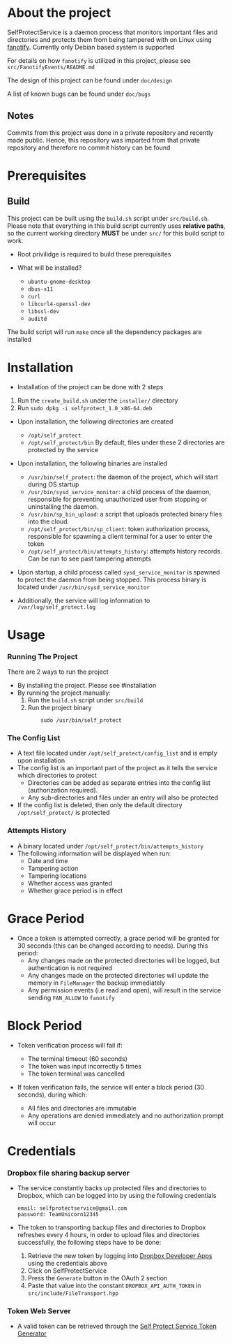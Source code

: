 # About the project

SelfProtectService is a daemon process that monitors important files and directories and protects them from being tampered with on Linux using [fanotify](https://man7.org/linux/man-pages/man7/fanotify.7.html). Currently only Debian based system is supported

For details on how `fanotify` is utilized in this project, please see `src/FanotifyEvents/README.md`

The design of this project can be found under `doc/design`

A list of known bugs can be found under `doc/bugs`

## Notes
Commits from this project was done in a private repository and recently made public. Hence, this repository was imported from that private repository and therefore no commit history can be found

# Prerequisites
## Build
This project can be built using the `build.sh` script under `src/build.sh`. Please note that everything in this build script currently uses <b>relative paths</b>, so the current working directory <b>MUST</b> be under `src/` for this build script to work. 
- Root privilidge is required to build these prerequisites

- What will be installed?
    - `ubuntu-gnome-desktop`
    - `dbus-x11`
    - `curl`
    - `libcurl4-openssl-dev`
    - `libssl-dev`
    - `auditd`

The build script will run `make` once all the dependency packages are installed

# Installation
[](#installation)
- Installation of the project can be done with 2 steps
1. Run the `create_build.sh` under the `installer/` directory 
2. Run `sudo dpkg -i selfprotect_1.0_x86-64.deb`

- Upon installation, the following directories are created
    - `/opt/self_protect`
    - `/opt/self_protect/bin`
By default, files under these 2 directories are protected by the service

- Upon installation, the following binaries are installed
    - `/usr/bin/self_protect`: the daemon of the project, which will start during OS startup
    - `/usr/bin/sysd_service_monitor`: a child process of the daemon, responsible for preventing unauthorized user from stopping or uninstalling the daemon.
    - `/usr/bin/sp_bin_upload`: a script that uploads protected binary files into the cloud.
    - `/opt/self_protect/bin/sp_client`: token authorization process, responsible for spawning a client terminal for a user to enter the token
    - `/opt/self_protect/bin/attempts_history`: attempts history records. Can be run to see past tampering attempts

- Upon startup, a child process called `sysd_service_monitor` is spawned to protect the daemon from being stopped. This process binary is located under `/usr/bin/sysd_service_monitor`
- Additionally, the service will log information to `/var/log/self_protect.log`

# Usage

### <b>Running The Project</b>
There are 2 ways to run the project
- By installing the project. Please see #installation
- By running the project manually:
    1. Run the `build.sh` script under `src/build`
    2. Run the project binary
        ```
            sudo /usr/bin/self_protect
        ```

### <b>The Config List</b>
- A text file located under `/opt/self_protect/config_list` and is empty upon installation
- The config list is an important part of the project as it tells the service which directories to protect
    - Directories can be added as separate entries into the config list (authorization required).
    - Any sub-directories and files under an entry will also be protected
- If the config list is deleted, then only the default directory `/opt/self_protect/` is protected

### <b>Attempts History</b>
- A binary located under `/opt/self_protect/bin/attempts_history`
- The following information will be displayed when run:
    - Date and time
    - Tampering action
    - Tampering locations
    - Whether access was granted
    - Whether grace period is in effect

# Grace Period
- Once a token is attempted correctly, a grace period will be granted for 30 seconds (this can be changed according to needs). During this period:
    - Any changes made on the protected directories will be logged, but authentication is not required
    - Any changes made on the protected directories will update the memory in `FileManager` the backup immediately
    - Any permission events (i.e read and open), will result in the service sending `FAN_ALLOW` to `fanotify`

# Block Period
- Token verification process will fail if:
    - The terminal timeout (60 seconds)
    - The token was input incorrectly 5 times
    - The token terminal was cancelled

- If token verification fails, the service will enter a block period (30 seconds), during which:
    - All files and directories are immutable
    - Any operations are denied immediately and no authorization prompt will occur


# Credentials

### Dropbox file sharing backup server
- The service constantly backs up protected files and directories to Dropbox, which can be logged into by using the following credentials

    ```
    email: selfprotectservice@gmail.com
    password: TeamUnicorn12345
    ```
- The token to transporting backup files and directories to Dropbox refreshes every 4 hours, in order to upload files and directories successfully, the following steps have to be done:
    1. Retrieve the new token by logging into [Dropbox Developer Apps](https://www.dropbox.com/developers) using the credentials above
    2. Click on SelfProtectService
    3. Press the `Generate` button in the OAuth 2 section 
    4. Paste that value into the constant `DROPBOX_API_AUTH_TOKEN` in `src/include/FileTransport.hpp`

### Token Web Server
- A valid token can be retrieved through the [Self Protect Service Token Generator](https://self-protect-token-generator.onrender.com/login)